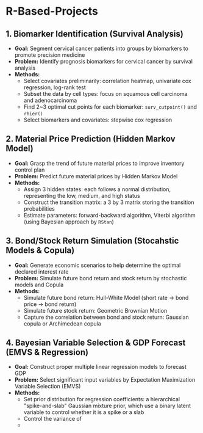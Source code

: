 # R-Based-Projects

## 1. Biomarker Identification (Survival Analysis)
* **Goal:** Segment cervical cancer patients into groups by biomarkers to promote precision medicine <br/>
* **Problem:** Identify prognosis biomarkers for cervical cancer by survival analysis <br/>
* **Methods:**  <br/>
  * Select covariates preliminarily: correlation heatmap, univariate cox regression, log-rank test 
  * Subset the data by cell types: focus on squamous cell carcinoma and adenocarcinoma 
  * Find 2~3 optimal cut points for each biomarker: `surv_cutpoint()` and `rhier()` 
  * Select biomarkers and covariates: stepwise cox regression

## 2. Material Price Prediction (Hidden Markov Model)
* **Goal:** Grasp the trend of future material prices to improve inventory control plan <br/>
* **Problem:** Predict future material prices by Hidden Markov Model <br/>
* **Methods:**  <br/>
  * Assign 3 hidden states: each follows a normal distribution, representing the low, medium, and high status
  * Construct the transition matrix: a 3 by 3 matrix storing the transition probabilities 
  * Estimate parameters: forward-backward algorithm, Viterbi algorithm (using Bayesian approach by `RStan`)
  
## 3. Bond/Stock Return Simulation (Stocahstic Models & Copula)
* **Goal:** Generate economic scenarios to help determine the optimal declared interest rate <br/>
* **Problem:** Simulate future bond return and stock return by stochastic models and Copula <br/>
* **Methods:**  <br/>
  * Simulate future bond return: Hull-White Model (short rate -> bond price -> bond return)
  * Simulate future stock return: Geometric Brownian Motion
  * Capture the correlation between bond and stock return: Gaussian copula or Archimedean copula 

## 4. Bayesian Variable Selection & GDP Forecast (EMVS & Regression)
* **Goal:** Construct proper multiple linear regression models to forecast GDP <br/>
* **Problem:** Select significant input variables by Expectation Maximization Variable Selection (EMVS) <br/>
* **Methods:**  <br/>
  * Set prior distribution for regression coefficients: a hierarchical "spike-and-slab" Gaussian mixture prior, which use a binary latent variable to control whether it is a spike or a slab
  * Control the variance of 
  * 
 

